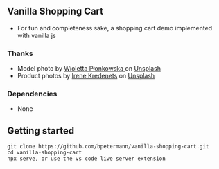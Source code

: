 ## Vanilla Shopping Cart

- For fun and completeness sake, a shopping cart demo implemented with vanilla js

### Thanks

- Model photo by <a href="https://unsplash.com/de/@wiola3001">Wioletta Płonkowska
  </a> on <a href="https://unsplash.com/s/photos/model?utm_source=unsplash&utm_medium=referral&utm_content=creditCopyText">Unsplash</a><br>
- Product photos by <a href="https://unsplash.com/@ikredenets?utm_source=unsplash&utm_medium=referral&utm_content=creditCopyText">Irene Kredenets</a> on <a href="https://unsplash.com/s/photos/shoes?utm_source=unsplash&utm_medium=referral&utm_content=creditCopyText">Unsplash</a>

### Dependencies

- None

## Getting started

```
git clone https://github.com/bpetermann/vanilla-shopping-cart.git
cd vanilla-shopping-cart
npx serve, or use the vs code live server extension
```
